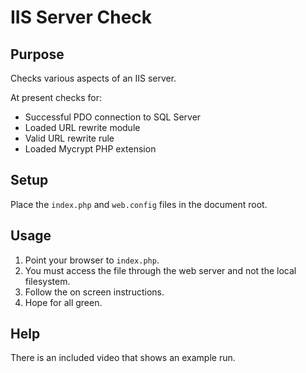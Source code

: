 # IIS Server Check

## Purpose

Checks various aspects of an IIS server.

At present checks for:

+ Successful PDO connection to SQL Server
+ Loaded URL rewrite module
+ Valid URL rewrite rule
+ Loaded Mycrypt PHP extension

## Setup

Place the `index.php` and `web.config` files in the document root.

## Usage
1. Point your browser to `index.php`. 
2. You must access the file through the web server and not the local filesystem.
3. Follow the on screen instructions.
4. Hope for all green.

## Help
There is an included video that shows an example run.
